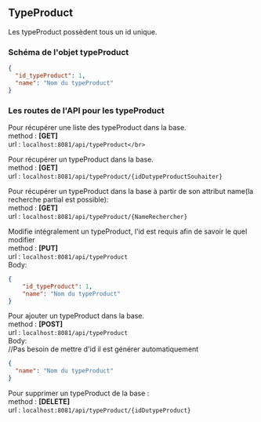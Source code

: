 ## TypeProduct

Les typeProduct possèdent tous un id unique.

### Schéma de l'objet typeProduct

```json
{
  "id_typeProduct": 1,
  "name": "Nom du typeProduct"
}
```

### Les routes de l'API pour les typeProduct

Pour récupérer une liste des typeProduct dans la base.</br>
method : **[GET]**</br>
url : `localhost:8081/api/typeProduct</br>`

Pour récupérer un typeProduct dans la base.</br>
method : **[GET]**</br>
url : `localhost:8081/api/typeProduct/{idDutypeProductSouhaiter}`</br>

Pour récupérer un typeProduct dans la base à partir de son attribut name(la recherche
partial est possible):</br>
method : **[GET]**</br>
url : `localhost:8081/api/typeProduct/{NameRechercher}`</br>

Modifie intégralement un typeProduct, l'id est requis afin de savoir le quel modifier</br>
method : **[PUT]** </br>
url : `localhost:8081/api/typeProduct`</br>
Body:</br>
```json
{
    "id_typeProduct": 1,
    "name": "Nom du typeProduct"
}
```

Pour ajouter un typeProduct dans la base.</br>
method : **[POST]**</br>
url : `localhost:8081/api/typeProduct`</br>
Body:</br>
//Pas besoin de mettre d'id il est générer automatiquement</br>
```json
{
  "name": "Nom du typeProduct"
}
```

Pour supprimer un typeProduct de la base :</br>
method : **[DELETE]**</br>
url : `localhost:8081/api/typeProduct/{idDutypeProduct}`</br>
